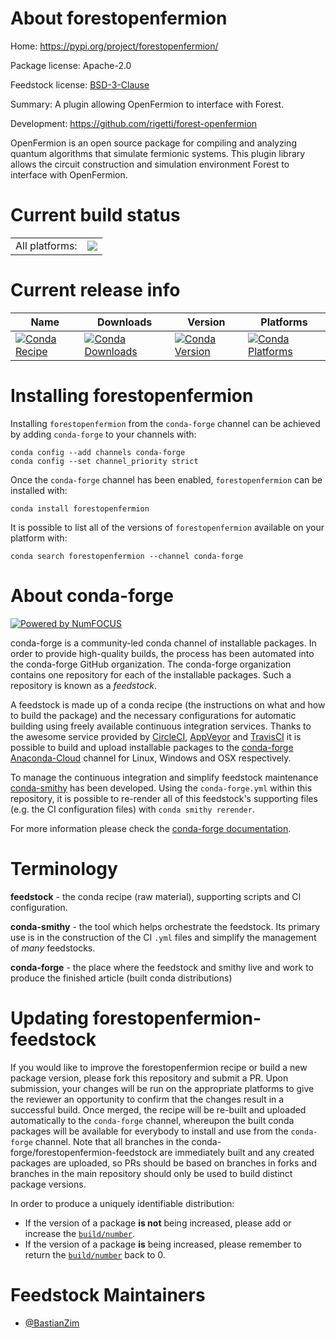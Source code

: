 About forestopenfermion
=======================

Home: https://pypi.org/project/forestopenfermion/

Package license: Apache-2.0

Feedstock license: [BSD-3-Clause](https://github.com/conda-forge/forestopenfermion-feedstock/blob/master/LICENSE.txt)

Summary: A plugin allowing OpenFermion to interface with Forest.

Development: https://github.com/rigetti/forest-openfermion

OpenFermion is an open source package for compiling and analyzing quantum
algorithms that simulate fermionic systems. This plugin library allows the
circuit construction and simulation environment Forest to interface with OpenFermion.


Current build status
====================


<table><tr><td>All platforms:</td>
    <td>
      <a href="https://dev.azure.com/conda-forge/feedstock-builds/_build/latest?definitionId=14695&branchName=master">
        <img src="https://dev.azure.com/conda-forge/feedstock-builds/_apis/build/status/forestopenfermion-feedstock?branchName=master">
      </a>
    </td>
  </tr>
</table>

Current release info
====================

| Name | Downloads | Version | Platforms |
| --- | --- | --- | --- |
| [![Conda Recipe](https://img.shields.io/badge/recipe-forestopenfermion-green.svg)](https://anaconda.org/conda-forge/forestopenfermion) | [![Conda Downloads](https://img.shields.io/conda/dn/conda-forge/forestopenfermion.svg)](https://anaconda.org/conda-forge/forestopenfermion) | [![Conda Version](https://img.shields.io/conda/vn/conda-forge/forestopenfermion.svg)](https://anaconda.org/conda-forge/forestopenfermion) | [![Conda Platforms](https://img.shields.io/conda/pn/conda-forge/forestopenfermion.svg)](https://anaconda.org/conda-forge/forestopenfermion) |

Installing forestopenfermion
============================

Installing `forestopenfermion` from the `conda-forge` channel can be achieved by adding `conda-forge` to your channels with:

```
conda config --add channels conda-forge
conda config --set channel_priority strict
```

Once the `conda-forge` channel has been enabled, `forestopenfermion` can be installed with:

```
conda install forestopenfermion
```

It is possible to list all of the versions of `forestopenfermion` available on your platform with:

```
conda search forestopenfermion --channel conda-forge
```


About conda-forge
=================

[![Powered by
NumFOCUS](https://img.shields.io/badge/powered%20by-NumFOCUS-orange.svg?style=flat&colorA=E1523D&colorB=007D8A)](https://numfocus.org)

conda-forge is a community-led conda channel of installable packages.
In order to provide high-quality builds, the process has been automated into the
conda-forge GitHub organization. The conda-forge organization contains one repository
for each of the installable packages. Such a repository is known as a *feedstock*.

A feedstock is made up of a conda recipe (the instructions on what and how to build
the package) and the necessary configurations for automatic building using freely
available continuous integration services. Thanks to the awesome service provided by
[CircleCI](https://circleci.com/), [AppVeyor](https://www.appveyor.com/)
and [TravisCI](https://travis-ci.com/) it is possible to build and upload installable
packages to the [conda-forge](https://anaconda.org/conda-forge)
[Anaconda-Cloud](https://anaconda.org/) channel for Linux, Windows and OSX respectively.

To manage the continuous integration and simplify feedstock maintenance
[conda-smithy](https://github.com/conda-forge/conda-smithy) has been developed.
Using the ``conda-forge.yml`` within this repository, it is possible to re-render all of
this feedstock's supporting files (e.g. the CI configuration files) with ``conda smithy rerender``.

For more information please check the [conda-forge documentation](https://conda-forge.org/docs/).

Terminology
===========

**feedstock** - the conda recipe (raw material), supporting scripts and CI configuration.

**conda-smithy** - the tool which helps orchestrate the feedstock.
                   Its primary use is in the construction of the CI ``.yml`` files
                   and simplify the management of *many* feedstocks.

**conda-forge** - the place where the feedstock and smithy live and work to
                  produce the finished article (built conda distributions)


Updating forestopenfermion-feedstock
====================================

If you would like to improve the forestopenfermion recipe or build a new
package version, please fork this repository and submit a PR. Upon submission,
your changes will be run on the appropriate platforms to give the reviewer an
opportunity to confirm that the changes result in a successful build. Once
merged, the recipe will be re-built and uploaded automatically to the
`conda-forge` channel, whereupon the built conda packages will be available for
everybody to install and use from the `conda-forge` channel.
Note that all branches in the conda-forge/forestopenfermion-feedstock are
immediately built and any created packages are uploaded, so PRs should be based
on branches in forks and branches in the main repository should only be used to
build distinct package versions.

In order to produce a uniquely identifiable distribution:
 * If the version of a package **is not** being increased, please add or increase
   the [``build/number``](https://docs.conda.io/projects/conda-build/en/latest/resources/define-metadata.html#build-number-and-string).
 * If the version of a package **is** being increased, please remember to return
   the [``build/number``](https://docs.conda.io/projects/conda-build/en/latest/resources/define-metadata.html#build-number-and-string)
   back to 0.

Feedstock Maintainers
=====================

* [@BastianZim](https://github.com/BastianZim/)

